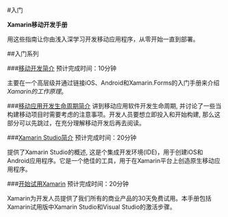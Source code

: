 #入门

**Xamarin移动开发手册** 

用这些指南让你由浅入深学习开发移动应用程序，从零开始一直到部署。



##入门系列

###[移动开发简介](02_Introduction_to_Mobile_Development.md)
预计完成时间：10分钟

主要在一个高层级并通过链接iOS、Android和Xamarin.Forms的入门手册来介绍 *Xamarin的工作原理*。


###[移动应用开发生命周期简介](05_Introduction_to_the_Mobile_SDLC.md)
讲到移动应用软件开发生命周期, 并讨论了一些当构建移动项目时需要考虑的注意事项。开发人员要想立即投入和开始构建, 那么这部分可以先跳过，在充分理解移动开发后再去阅读。


###[Xamarin Studio简介](03_Introducing_Xamarin_Studio.md)
预计完成时间：20分钟

提供了Xamarin Studio的概述, 这是个集成开发环境(IDE)，用于创建iOS和Android应用程序。它是一个绝佳的工具，用于在Xamarin平台上创造原生移动应用程序。


###[开始试用Xamarin](06_Beginning_A_Xamarin_Trial.md)
预计完成时间：20分钟

Xamarin为开发人员提供了我们所有的商业产品的30天免费试用。本手册包括Xamarin试用版中Xamarin Studio和Visual Studio的激活步骤。
